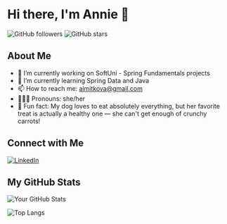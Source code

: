 
# Hi there, I'm Annie 👋

![GitHub followers](https://img.shields.io/github/followers/pproxidevengwes?label=Follow&style=social)
![GitHub stars](https://img.shields.io/github/stars/pproxidevengwes?affiliations=OWNER%2CCOLLABORATOR&style=social)

## About Me

- 🔭 I’m currently working on SoftUni - Spring Fundamentals projects
- 🌱 I’m currently learning Spring Data and Java 
- 📫 How to reach me: aimitkova@gmail.com
- 👩🏻‍💻 Pronouns: she/her
- 🐾 Fun fact: My dog loves to eat absolutely everything, but her favorite treat is actually a healthy one — she can't get enough of crunchy carrots!

## Connect with Me

[![LinkedIn](https://img.shields.io/badge/LinkedIn-blue?style=flat&logo=linkedin&logoColor=white)]([https://www.linkedin.com/in/your-linkedin/](https://www.linkedin.com/in/annamaria-mitkova-5459a3173/))

## My GitHub Stats

![Your GitHub Stats](https://github-readme-stats.vercel.app/api?username=pproxidevengwes&show_icons=true&theme=radical)

![Top Langs](https://github-readme-stats.vercel.app/api/top-langs/?username=pproxidevengwes&layout=compact&theme=radical)
